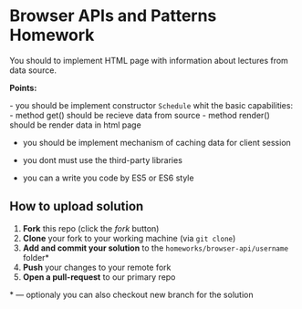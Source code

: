 # Browser APIs and Patterns Homework

You should to implement HTML page with information about lectures from data source.

**Points:**

- you should be implement constructor `Schedule` whit the basic capabilities:
    - method get() should be recieve data from source
    - method render() should be render data in html page

- you should be implement mechanism of caching data for client session 

- you dont must use the third-party libraries

- you can a write you code by ES5 or ES6 style


## How to upload solution

1. **Fork** this repo (click the *fork* button)
2. **Clone** your fork to your working machine (via `git clone`)
3. **Add and commit your solution** to the `homeworks/browser-api/username` folder*
4. **Push** your changes to your remote fork
5. **Open a pull-request** to our primary repo 

\* — optionaly you can also checkout new branch for the solution

